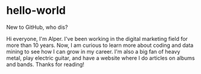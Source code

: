 # hello-world
New to GitHub, who dis?

Hi everyone,
I'm Alper. I've been working in the digital marketing field for more than 10 years. Now, I am curious to learn more about coding and data mining to see how I can grow in my career.
I'm also a big fan of heavy metal, play electric guitar, and have a website where I do articles on albums and bands.
Thanks for reading!
